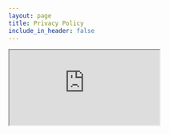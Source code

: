 ```yaml
---
layout: page
title: Privacy Policy
include_in_header: false
---
```


<iframe src="https://www.termsfeed.com/live/f70a114c-ee5f-4e86-b2e3-3070e8391697"></iframe>
